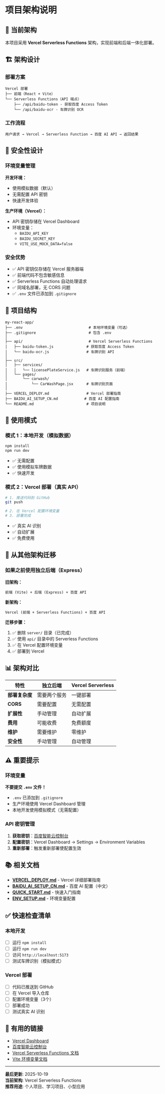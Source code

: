 # 项目架构说明

## 📝 当前架构

本项目采用 **Vercel Serverless Functions** 架构，实现前端和后端一体化部署。

## 🏗️ 架构设计

### 部署方案

```
Vercel 部署
├── 前端（React + Vite）
└── Serverless Functions（API 端点）
    ├── /api/baidu-token - 获取百度 Access Token
    └── /api/baidu-ocr - 车牌识别 OCR
```

### 工作流程

```
用户请求 → Vercel → Serverless Function → 百度 AI API → 返回结果
```

## 🔐 安全性设计

### 环境变量管理

**开发环境：**

- 使用模拟数据（默认）
- 无需配置 API 密钥
- 快速开发体验

**生产环境（Vercel）：**

- API 密钥存储在 Vercel Dashboard
- 环境变量：
  - `BAIDU_API_KEY`
  - `BAIDU_SECRET_KEY`
  - `VITE_USE_MOCK_DATA=false`

### 安全优势

- ✅ API 密钥仅存储在 Vercel 服务器端
- ✅ 前端代码不包含敏感信息
- ✅ Serverless Functions 自动处理请求
- ✅ 同域名部署，无 CORS 问题
- ✅ `.env` 文件已添加到 `.gitignore`

## 📂 项目结构

```
my-react-app/
├── .env                              # 本地环境变量（可选）
├── .gitignore                        # 包含 .env
│
├── api/                              # Vercel Serverless Functions
│   ├── baidu-token.js               # 获取百度 Access Token
│   └── baidu-ocr.js                 # 车牌识别 API
│
├── src/
│   ├── services/
│   │   └── licensePlateService.js   # 车牌识别服务（前端）
│   └── pages/
│       └── carwash/
│           └── CarWashPage.jsx      # 车牌识别页面
│
├── VERCEL_DEPLOY.md                 # Vercel 部署指南
├── BAIDU_AI_SETUP_CN.md            # 百度 AI 配置指南
└── README.md                        # 项目说明
```

## 🎯 使用模式

### 模式 1：本地开发（模拟数据）

```bash
npm install
npm run dev
```

- ✅ 无需配置
- ✅ 使用模拟车牌数据
- ✅ 快速开发

### 模式 2：Vercel 部署（真实 API）

```bash
# 1. 推送代码到 GitHub
git push

# 2. 在 Vercel 配置环境变量
# 3. 部署完成
```

- ✅ 真实 AI 识别
- ✅ 自动扩展
- ✅ 免费使用

## 🔄 从其他架构迁移

### 如果之前使用独立后端（Express）

**旧架构：**

```
前端 (Vite) + 后端 (Express) + 百度 API
```

**新架构：**

```
Vercel (前端 + Serverless Functions) + 百度 API
```

**迁移步骤：**

1. ✅ 删除 `server/` 目录（已完成）
2. ✅ 使用 `api/` 目录中的 Serverless Functions
3. ✅ 在 Vercel 配置环境变量
4. ✅ 部署到 Vercel

## 📊 架构对比

| 特性           | 独立后端     | Vercel Serverless |
| -------------- | ------------ | ----------------- |
| **部署复杂度** | 需要两个服务 | 一键部署          |
| **CORS**       | 需要配置     | 无需配置          |
| **扩展性**     | 手动管理     | 自动扩展          |
| **费用**       | 可能收费     | 免费额度          |
| **维护**       | 需要维护     | 零维护            |
| **安全性**     | 手动管理     | 自动管理          |

## ⚠️ 重要提示

### 环境变量

**不要提交 `.env` 文件！**

- `.env` 已添加到 `.gitignore`
- 生产环境使用 Vercel Dashboard 管理
- 本地开发使用模拟模式（无需配置）

### API 密钥管理

1. **获取密钥**：[百度智能云控制台](https://console.bce.baidu.com/ai/)
2. **配置密钥**：Vercel Dashboard → Settings → Environment Variables
3. **重新部署**：触发重新部署使配置生效

## 📚 相关文档

- **[VERCEL_DEPLOY.md](./VERCEL_DEPLOY.md)** - Vercel 详细部署指南
- **[BAIDU_AI_SETUP_CN.md](./BAIDU_AI_SETUP_CN.md)** - 百度 AI 配置（中文）
- **[QUICK_START.md](./QUICK_START.md)** - 快速入门指南
- **[ENV_SETUP.md](./ENV_SETUP.md)** - 环境变量配置

## ✅ 快速检查清单

### 本地开发

- [ ] 运行 `npm install`
- [ ] 运行 `npm run dev`
- [ ] 访问 `http://localhost:5173`
- [ ] 测试车牌识别（模拟模式）

### Vercel 部署

- [ ] 代码已推送到 GitHub
- [ ] 在 Vercel 导入仓库
- [ ] 配置环境变量（3个）
- [ ] 部署成功
- [ ] 测试真实 AI 识别

## 🔗 有用的链接

- [Vercel Dashboard](https://vercel.com/dashboard)
- [百度智能云控制台](https://console.bce.baidu.com/ai/)
- [Vercel Serverless Functions 文档](https://vercel.com/docs/functions)
- [Vite 环境变量文档](https://vitejs.dev/guide/env-and-mode.html)

---

**最后更新**: 2025-10-19  
**当前架构**: Vercel Serverless Functions  
**推荐用途**: 个人项目、学习项目、小型应用
